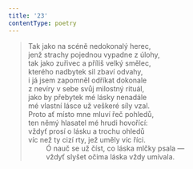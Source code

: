 ```yaml
---
title: '23'
contentType: poetry
---
```


> Tak jako na scéně nedokonalý herec,  
> jenž strachy pojednou vypadne z úlohy,  
> tak jako zuřivec a příliš velký smělec,  
> kterého nadbytek sil zbaví odvahy,  
> i já jsem zapomněl odříkat dokonale  
> z nevíry v sebe svůj milostný rituál,  
> jako by přebytek mé lásky nenadále  
> mé vlastní lásce už veškeré síly vzal.  
> Proto ať místo mne mluví řeč pohledů,  
> ten němý hlasatel mé hrudi hovořící:  
> vždyť prosí o lásku a trochu ohledů  
> víc než ty cizí rty, jež uměly víc říci.  
>          Ó nauč se už číst, co láska mlčky psala —  
>          vždyť slyšet očima láska vždy umívala.
